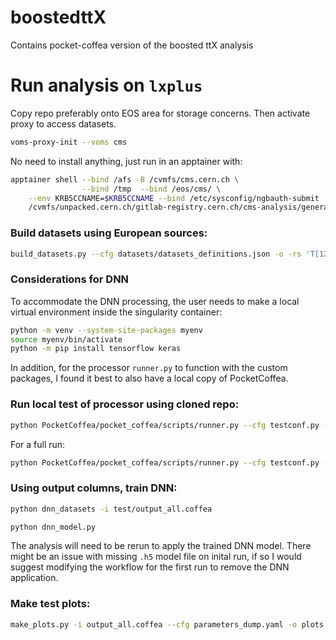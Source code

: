 # boostedttX
Contains pocket-coffea version of the boosted ttX analysis

# Run analysis on `lxplus`
Copy repo preferably onto EOS area for storage concerns. Then activate proxy to access datasets.

```bash
voms-proxy-init --voms cms
```

No need to install anything, just run in an apptainer with:

```bash
apptainer shell --bind /afs -B /cvmfs/cms.cern.ch \
                --bind /tmp  --bind /eos/cms/ \
    --env KRB5CCNAME=$KRB5CCNAME --bind /etc/sysconfig/ngbauth-submit  \
    /cvmfs/unpacked.cern.ch/gitlab-registry.cern.ch/cms-analysis/general/pocketcoffea:lxplus-cc7-stable
```
### Build datasets using European sources:

```bash
build_datasets.py --cfg datasets/datasets_definitions.json -o -rs 'T[123]_(FR|IT|DE|BE|UK)_\w+'
```

### Considerations for DNN

To accommodate the DNN processing, the user needs to make a local virtual environment inside the singularity container:

```bash
python -m venv --system-site-packages myenv
source myenv/bin/activate
python -m pip install tensorflow keras
```

In addition, for the processor `runner.py` to function with the custom packages, I found it best to also have a local copy of PocketCoffea.


### Run local test of processor using cloned repo:

```bash
python PocketCoffea/pocket_coffea/scripts/runner.py --cfg testconf.py --test -o test
```

For a full run:

```bash
python PocketCoffea/pocket_coffea/scripts/runner.py --cfg testconf.py --executor futures --full -s 10 -o test
```

### Using output columns, train DNN:

```bash
python dnn_datasets -i test/output_all.coffea

python dnn_model.py
```

The analysis will need to be rerun to apply the trained DNN model.
There might be an issue with missing `.h5` model file on inital run, if so I would suggest modifying the workflow for the first run to remove the DNN application.

### Make test plots:
```bash
make_plots.py -i output_all.coffea --cfg parameters_dump.yaml -o plots --overwrite -op params/plotting_style.yaml
```
